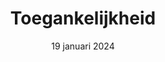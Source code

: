 ---
layout: '../../layouts/BlogPostLayout.astro'
title: 'Toegankelijkheid'
description: 'Vandaag kwam Fenna de Wilde, oudstudent CMD, vertellen over haar gemaakte werk en toegankelijkheid. '
date: '19 januari 2024'
speaker: 'Fenna de Wilde'
image:
  url: '/assets/images/toegankelijkheid-fenna.png'
  alt: 'Illustration of a person in a wheelchair accessing the web'
---